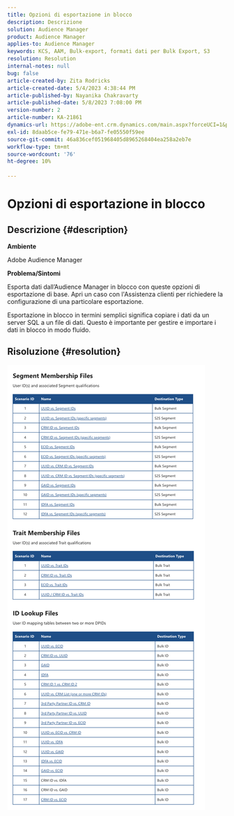```yaml
---
title: Opzioni di esportazione in blocco
description: Descrizione
solution: Audience Manager
product: Audience Manager
applies-to: Audience Manager
keywords: KCS, AAM, Bulk-export, formati dati per Bulk Export, S3
resolution: Resolution
internal-notes: null
bug: false
article-created-by: Zita Rodricks
article-created-date: 5/4/2023 4:38:44 PM
article-published-by: Nayanika Chakravarty
article-published-date: 5/8/2023 7:08:00 PM
version-number: 2
article-number: KA-21861
dynamics-url: https://adobe-ent.crm.dynamics.com/main.aspx?forceUCI=1&pagetype=entityrecord&etn=knowledgearticle&id=15a6f31e-9aea-ed11-a7c6-6045bd0061cb
exl-id: 8daab5ce-fe79-471e-b6a7-fe05550f59ee
source-git-commit: 46a836cef051968405d8965268404ea258a2eb7e
workflow-type: tm+mt
source-wordcount: '76'
ht-degree: 10%

---
```


# Opzioni di esportazione in blocco

## Descrizione {#description}


<b>Ambiente </b>

Adobe Audience Manager

<b>Problema/Sintomi</b>

Esporta dati dall’Audience Manager in blocco con queste opzioni di esportazione di base. Apri un caso con l&#39;Assistenza clienti per richiedere la configurazione di una particolare esportazione.

Esportazione in blocco in termini semplici significa copiare i dati da un server SQL a un file di dati. Questo è importante per gestire e importare i dati in blocco in modo fluido.


## Risoluzione {#resolution}


![](assets/2c0f443a-d2d7-ed11-a7c7-6045bd006268.png)
